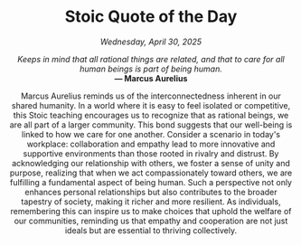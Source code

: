 <h1 align="center">Stoic Quote of the Day</h1>
<p align="center"><em><!--date-start-->Wednesday, April 30, 2025<!--date-end--></em></p>
<p align="center">
    <em><!--START_SECTION:quote-text-->
Keeps in mind that all rational things are related, and that to care for all human beings is part of being human.
<!--END_SECTION:quote-text--></em><br>
    <strong>— <!--START_SECTION:quote-author-->
Marcus Aurelius
<!--END_SECTION:quote-author--></strong>
</p>

<p align="center" style="max-width:600px;margin:0 auto;">
<!--START_SECTION:quote-interpretation-->
Marcus Aurelius reminds us of the interconnectedness inherent in our shared humanity. In a world where it is easy to feel isolated or competitive, this Stoic teaching encourages us to recognize that as rational beings, we are all part of a larger community. This bond suggests that our well-being is linked to how we care for one another. Consider a scenario in today's workplace: collaboration and empathy lead to more innovative and supportive environments than those rooted in rivalry and distrust. By acknowledging our relationship with others, we foster a sense of unity and purpose, realizing that when we act compassionately toward others, we are fulfilling a fundamental aspect of being human. Such a perspective not only enhances personal relationships but also contributes to the broader tapestry of society, making it richer and more resilient. As individuals, remembering this can inspire us to make choices that uphold the welfare of our communities, reminding us that empathy and cooperation are not just ideals but are essential to thriving collectively.
<!--END_SECTION:quote-interpretation-->
</p>
